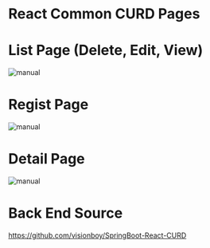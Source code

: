 # React Common CURD Pages

# List Page (Delete, Edit, View)

![manual](demo/r_board1.png)

# Regist Page

![manual](demo/r_board2.png)

# Detail Page
![manual](demo/r_board2.png)

# Back End Source
https://github.com/visionboy/SpringBoot-React-CURD
